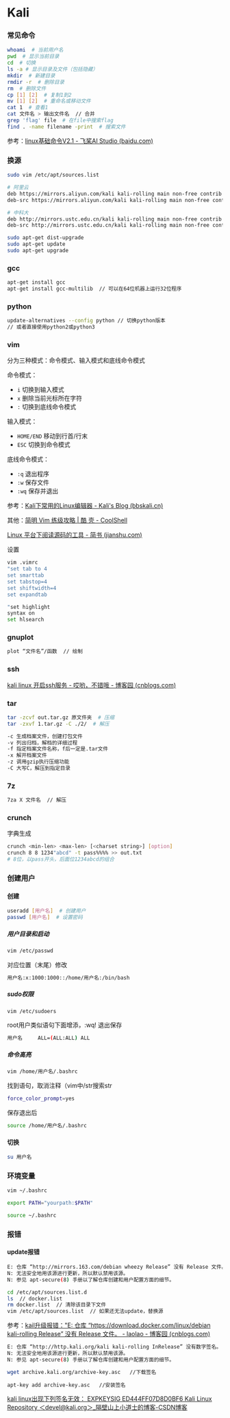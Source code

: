 # Kali


### 常见命令

```bash
whoami  # 当前用户名
pwd  # 显示当前目录
cd  # 切换
ls -a # 显示目录及文件（包括隐藏）
mkdir  # 新建目录
rmdir -r  # 删除目录
rm  # 删除文件
cp [1] [2]  # 复制1到2
mv [1] [2]  # 重命名或移动文件
cat 1  # 查看1
cat 文件名 > 输出文件名  // 合并
grep 'flag' file  # 在file中搜索flag
find . -name filename -print  # 搜索文件 
```

参考：[linux基础命令V2.1 - 飞桨AI Studio (baidu.com)](https://aistudio.baidu.com/aistudio/projectdetail/37491)



### 换源

```bash
sudo vim /etc/apt/sources.list
```

```bash
# 阿里云
deb https://mirrors.aliyun.com/kali kali-rolling main non-free contrib
deb-src https://mirrors.aliyun.com/kali kali-rolling main non-free contrib

# 中科大
deb http://mirrors.ustc.edu.cn/kali kali-rolling main non-free contrib
deb-src http://mirrors.ustc.edu.cn/kali kali-rolling main non-free contrib
```

```bash
sudo apt-get dist-upgrade
sudo apt-get update
sudo apt-get upgrade
```



### gcc

```bash
apt-get install gcc
apt-get install gcc-multilib  // 可以在64位机器上运行32位程序
```



### python

```bash
update-alternatives --config python // 切换python版本
// 或者直接使用python2或python3
```



### vim

分为三种模式：命令模式、输入模式和底线命令模式

命令模式： 

- `i`  切换到输入模式
- `x`  删除当前光标所在字符
- `:`  切换到底线命令模式

输入模式：

- `HOME/END`  移动到行首/行末
- `ESC`  切换到命令模式

底线命令模式：

-  `:q`  退出程序
- `:w`  保存文件
- `:wq`  保存并退出

参考：[Kali下常用的Linux编辑器 - Kali's Blog (bbskali.cn)](https://blog.bbskali.cn/2678.html)

其他：[简明 Vim 练级攻略 | 酷 壳 - CoolShell](https://coolshell.cn/articles/5426.html)

[Linux 平台下阅读源码的工具 - 简书 (jianshu.com)](https://www.jianshu.com/p/09e74b05fd5d)

设置

```bash
vim .vimrc
"set tab to 4
set smarttab
set tabstop=4
set shiftwidth=4
set expandtab

"set highlight
syntax on
set hlsearch
```



### gnuplot

```bash
plot “文件名”/函数  // 绘制
```



### ssh

[kali linux 开启ssh服务 - 哎哟，不错哦 - 博客园 (cnblogs.com)](https://www.cnblogs.com/wangjinyu/p/12212536.html)



### tar

```bash
tar -zcvf out.tar.gz 原文件夹  # 压缩
tar -zxvf 1.tar.gz -C ./2/  # 解压
```

```bash
-c 生成档案文件，创建打包文件
-v 列出归档，解档的详细过程
-f 指定档案文件名称，f后一定是.tar文件
-x 解开档案文件
-z 调用gzip执行压缩功能
-C 大写C，解压到指定目录
```



### 7z

```bash
7za X 文件名  // 解压
```



### crunch

字典生成

```bash
crunch <min-len> <max-len> [<charset string>] [option]
crunch 8 8 1234"abcd" -t pass%%%% >> out.txt
# 8位，以pass开头，后面位1234abcd的组合
```



### 创建用户

#### 创建

```bash
useradd [用户名]  # 创建用户
passwd [用户名]  # 设置密码
```

##### 用户目录和启动

```bash
vim /etc/passwd 
```

对应位置（末尾）修改

```bash
用户名:x:1000:1000::/home/用户名:/bin/bash
```

##### sudo权限

```bash
vim /etc/sudoers
```

root用户类似语句下面增添，:wq! 退出保存

```bash
用户名     ALL=(ALL:ALL) ALL
```

##### 命令高亮

```bash
vim /home/用户名/.bashrc
```

找到语句，取消注释（vim中/str搜索str

```bash
force_color_prompt=yes
```

保存退出后

```bash
source /home/用户名/.bashrc
```

#### 切换

```bash
su 用户名
```



### 环境变量

```bash
vim ~/.bashrc
```

```bash
export PATH="yourpath:$PATH"
```

```bash
source ~/.bashrc
```



### 报错

#### update报错

```bash
E: 仓库 “http://mirrors.163.com/debian wheezy Release” 没有 Release 文件。
N: 无法安全地用该源进行更新，所以默认禁用该源。
N: 参见 apt-secure(8) 手册以了解仓库创建和用户配置方面的细节。
```

```bash
cd /etc/apt/sources.list.d
ls  // docker.list
rm docker.list  // 清除该目录下文件
vim /etc/apt/sources.list  // 如果还无法update，替换源
```



参考：[kail升级报错："E: 仓库 “https://download.docker.com/linux/debian kali-rolling Release” 没有 Release 文件。 - laolao - 博客园 (cnblogs.com)](https://www.cnblogs.com/chrysanthemum/p/14720786.html)

```bash
E: 仓库 “http://http.kali.org/kali kali-rolling InRelease” 没有数字签名。
N: 无法安全地用该源进行更新，所以默认禁用该源。
N: 参见 apt-secure(8) 手册以了解仓库创建和用户配置方面的细节。
```

```bash
wget archive.kali.org/archive-key.asc   //下载签名
 
apt-key add archive-key.asc   //安装签名
```

[kali linux出现下列签名无效： EXPKEYSIG ED444FF07D8D0BF6 Kali Linux Repository ＜devel@kali.org＞_隔壁山上小道士的博客-CSDN博客](https://blog.csdn.net/weixin_43267605/article/details/116101161)


